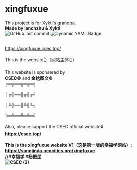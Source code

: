 # xingfuxue
This project is for Xyktl's grandpa.
<br><b>Made by Ianchzhu & Xyktl</b></br>
![GitHub last commit](https://img.shields.io/github/last-commit/C-S-E-C/xingfuxue)
![Dynamic YAML Badge](https://img.shields.io/badge/dynamic/yaml?url=https%3A%2F%2Fraw.githubusercontent.com%2FC-S-E-C%2Fxingfuxue%2Frefs%2Fheads%2Fmain%2Fpackage.yaml&query=score)


<br>https://xingfuxue.csec.top/</br>
<br>This is the website👆（网站主体👆）</br>
<br>This website is sponsered by </br>
<b>CSEC©</b>
and 
<b>金达图文©</b>
<b><br>╔═╦══╦═╦═╗</br></b>
<b><br>║╔╣══╣╦╣╔╝</br></b>
<b><br>║╚╬══║╩╣╚╗</br></b>
<b><br>╚═╩══╩═╩═╝</br></b>
<br>Also, please support the CSEC official website⬇️</br>
<b>https://csec.top/<b>
<br />
<br>This is the xingfuxue website V1（这是第一版的幸福学网站）:</br>
https://yangjinda.neocities.org/xingfuxue
<br>//#幸福学 #杨振昆</br>
![CSEC (2)](https://github.com/user-attachments/assets/88c7cfa8-b626-45bb-8703-8309300e8259)

